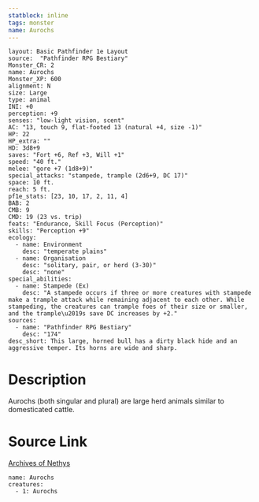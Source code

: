 ```yaml
---
statblock: inline
tags: monster
name: Aurochs
---
```

```statblock
layout: Basic Pathfinder 1e Layout
source:  "Pathfinder RPG Bestiary"
Monster_CR: 2
name: Aurochs
Monster_XP: 600
alignment: N
size: Large
type: animal
INI: +0
perception: +9
senses: "low-light vision, scent"
AC: "13, touch 9, flat-footed 13 (natural +4, size -1)"
HP: 22
HP_extra: ""
HD: 3d8+9
saves: "Fort +6, Ref +3, Will +1"
speed: "40 ft."
melee: "gore +7 (1d8+9)"
special_attacks: "stampede, trample (2d6+9, DC 17)"
space: 10 ft.
reach: 5 ft.
pf1e_stats: [23, 10, 17, 2, 11, 4]
BAB: 2
CMB: 9
CMD: 19 (23 vs. trip)
feats: "Endurance, Skill Focus (Perception)"
skills: "Perception +9"
ecology:
  - name: Environment
    desc: "temperate plains"
  - name: Organisation
    desc: "solitary, pair, or herd (3-30)"
    desc: "none"
special_abilities:
  - name: Stampede (Ex)
    desc: "A stampede occurs if three or more creatures with stampede make a trample attack while remaining adjacent to each other. While stampeding, the creatures can trample foes of their size or smaller, and the trample\u2019s save DC increases by +2."
sources:
  - name: "Pathfinder RPG Bestiary"
    desc: "174"
desc_short: This large, horned bull has a dirty black hide and an aggressive temper. Its horns are wide and sharp.
```
# Description
Aurochs (both singular and plural) are large herd animals similar to domesticated cattle.
# Source Link
[Archives of Nethys](https://aonprd.com/MonsterDisplay.aspx?ItemName=Aurochs)
```encounter-table
name: Aurochs
creatures:
  - 1: Aurochs
```
